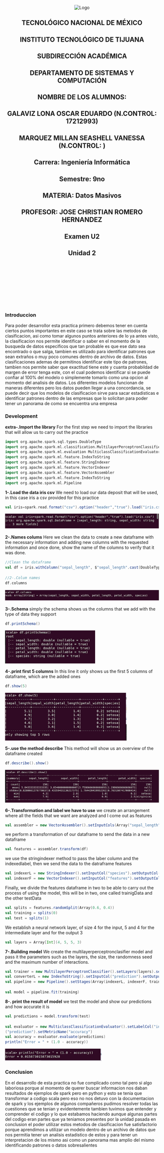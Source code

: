 <p align="center">
    <img alt="Logo" src="https://www.tijuana.tecnm.mx/wp-content/uploads/2021/08/liston-de-logos-oficiales-educacion-tecnm-FEB-2021.jpg" width=850 height=250>
</p>

<H2><p align="Center">TECNOLÓGICO NACIONAL DE MÉXICO</p></H2>

<H2><p align="Center">INSTITUTO TECNOLÓGICO DE TIJUANA</p></H2>

<H2><p align="Center">SUBDIRECCIÓN ACADÉMICA</p></H2>

<H2><p align="Center">DEPARTAMENTO DE SISTEMAS Y COMPUTACIÓN</p></H2>

<H2><p align="Center">NOMBRE DE LOS ALUMNOS: </p></H2>

<H2><p align="Center">GALAVIZ LONA OSCAR EDUARDO (N.CONTROL: 17212993)</p></H2>

<H2><p align="Center">MARQUEZ MILLAN SEASHELL VANESSA (N.CONTROL: ) </p></H2>

<H2><p align="Center">Carrera: Ingeniería Informática</p></H2>

<H2><p align="Center">Semestre: 9no </p></H2>

<H2><p align="Center">MATERIA: Datos Masivos</p></H2>

<H2><p align="Center">PROFESOR: JOSE CHRISTIAN ROMERO HERNANDEZ</p></H2>

<H2><p align="Center">Examen U2</p></H2>

<H2><p align="Center">Unidad 2</p></H2>

<br>
<br>
<br>
<br>
<br>
<br>
<br>
<br>

### Introduccion
Para poder desarrollor esta practica primero debemos tener en cuenta ciertos puntos importantes en este caso se trata sobre las metodos de clasificacion, asi como tomar algunos puntos anteriores de lo ya antes visto, la clasificacion nos permite identificar o saber en el momento de la busqueda de datos especificos que tan probable es que ese dato sea encontrado o que salga, tambien es utilizado para identificar patrones que sean extraños o muy poco comunes dentro de archivo de datos. Estas clasificaciones ademas de permitinos identificar este tipo de patrones, tambien nos permite saber que exactitud tiene este y cuanta probabildad de margen de error tenga este, con el cual podemos identificar si se puede confiar al 100% del modelo o simplemente tomarlo como una opcion al momento del analisis de datos. Los diferentes modelos funcionan de maneras diferentes pero los datos pueden llegar a una concordancia, se puede decir que los modelos de clasificacion sirve para sacar estadisticas e identificar patrones dentro de las empresas que lo solicitan para poder tener un panorama de como se encuentra una empresa

### Development

**extra-.Import the library**
For the first step we need to import the libraries that will allow us to carry out the practice

```scala
import org.apache.spark.sql.types.DoubleType
import org.apache.spark.ml.classification.MultilayerPerceptronClassifier
import org.apache.spark.ml.evaluation MulticlassClassificationEvaluator
import org.apache.spark.ml.feature.IndexToString
import org.apache.spark.ml.feature.StringIndexer
import org.apache.spark.ml.feature.VectorIndexer
import org.apache.spark.ml.feature.VectorAssembler
import org.apache.spark.ml.feature.IndexToString
import org.apache.spark.ml.Pipeline
```

**1-.Load the data iris csv**
We need to load our data deposit that will be used, in this case iris a csv provided for this practice
```scala
val iris=spark.read.format("csv").option("header","true").load("iris.csv")
```
<p>
<img alt="Logo" src="./../Unit-2/Media/E2-1.png" >
</p>

**2-.Names colums**
Here we clean the data to create a new dataframe with the necessary information and adding new columns with the requested information and once done, show the name of the columns to verify that it was done.
```scala
//Clean the dataframe
val df = iris.withColumn("sepal_length", $"sepal_length".cast(DoubleType)).withColumn("sepal_width", $"sepal_width".cast(DoubleType)).withColumn("petal_length", $"petal_length".cast(DoubleType)).withColumn("petal_width", $"petal_width".cast(DoubleType))

//2-.Colum names
df.columns
```
<p>
<img alt="Logo" src="./../Unit-2/Media/E2-2.png" >
</p>

**3-.Schema**
simply the schema shows us the columns that we add with the type of data they support
```scala
df.printSchema()
```
<p>
<img alt="Logo" src="./../Unit-2/Media/E2-3.png" >
</p>

**4-.print first 5 columns**
In this line it only shows us the first 5 columns of dataframe, which are the added ones
```scala
df.show(5)
```
<p>
<img alt="Logo" src="./../Unit-2/Media/E2-4.png" >
</p>

**5-.use the method describe**
This method will show us an overview of the dataframe created
```scala
df.describe().show()
```
<p>
<img alt="Logo" src="./../Unit-2/Media/E2-5.png" >
</p>

**6-.Transformation and label we have to use**
we create an arrangement where all the fields that we want are analyzed and I come out as features
```scala
val assembler = new VectorAssembler().setInputCols(Array("sepal_length", "sepal_width", "petal_length", "petal_width")).setOutputCol("features")
```
we perform a transformation of our dataframe to send the data in a new dataframe
```scala
val features = assembler.transform(df)
```
we use the stringindexer method to pass the laber column and the indexedlabel, then we send the data to the datraframe features
```scala
val indexerL = new StringIndexer().setInputCol("species").setOutputCol("indexedLabel").fit(features)
val indexerF = new VectorIndexer().setInputCol("features").setOutputCol("indexedFeatures").setMaxCategories(4).fit(features)
```
Finally, we divide the features dataframe in two to be able to carry out the process of using the model, this will be in two, one called trainigData and the other testData
```scala
val splits = features.randomSplit(Array(0.6, 0.4))
val training = splits(0)
val test = splits(1)
```

We establish a neural network layer, of size 4 for the input, 5 and 4 for the intermediate layer and for the output 3
```scala
val layers = Array[Int](4, 5, 5, 3)
```

**7-.Building model**
We create the multilayerperceptronclasifier model and pass it the parameters such as the layers, the size, the randomness seed and the maximum number of interactions.
```scala
val trainer = new MultilayerPerceptronClassifier().setLayers(layers).setLabelCol("indexedLabel").setFeaturesCol("indexedFeatures").setBlockSize(128).setSeed(System.currentTimeMillis).setMaxIter(200)
val converterL = new IndexToString().setInputCol("prediction").setOutputCol("predictedLabel").setLabels(indexerL.labels)
val pipeline = new Pipeline().setStages(Array(indexerL, indexerF, trainer, converterL))

val model = pipeline.fit(training)
```

**8-. print the result of model**
we test the model and show our predictions and how accurate it is
```scala
val predictions = model.transform(test)

val evaluator = new MulticlassClassificationEvaluator().setLabelCol("indexedLabel").setPredictionCol
("prediction").setMetricName("accuracy")
val accuracy = evaluator.evaluate(predictions)
println("Error = " + (1.0 - accuracy))
```
<p>
<img alt="Logo" src="./../Unit-2/Media/E2-6.png" >
</p>

### Conclusion
En el desarrollo de esta practica no fue complicado como tal pero si algo laboriosa porque al momento de querer buscar informacion nos daban resultados de ejemplos de spark pero en python y esto se tenia que transformar a codigo scala pero eso no nos detuvo con la documentacion de spark y los ejemplos de algunos compañeros pudimos resolver todas las cuestiones que se tenian y evidentemente tambien tuvimos que entender y comprender el codigo y lo que estabamos haciendo aunque algunas partes del codigo eran partes que ya teniamos presentes por la unidad pasada en conclusion el poder utilizar estos metodos de clasificacion fue satisfactorio porque aprendimos a utilizar un modelo dentro de un archivo de datos que nos permitia tener un analisis estadistico de estos y para tener un interpretacion de los mismo asi como un panorama mas amplio del mismo identificando patrones o datos sobresalientes